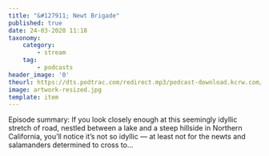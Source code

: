 ```yaml
---
title: "&#127911; Newt Brigade"
published: true
date: 24-03-2020 11:18
taxonomy:
    category:
        - stream
    tag:
        - podcasts
header_image: '0'
theurl: https://dts.podtrac.com/redirect.mp3/podcast-download.kcrw.com/kcrw/audio/podcast/etc/nw/KCRW-nocturne-newt_brigade-200310.mp3
image: artwork-resized.jpg
template: item
--- 
```

Episode summary: If you look closely enough at this seemingly idyllic stretch of road, nestled between a lake and a steep hillside in Northern California, you’ll notice it’s not so idyllic — at least not for the newts and salamanders determined to cross to…
